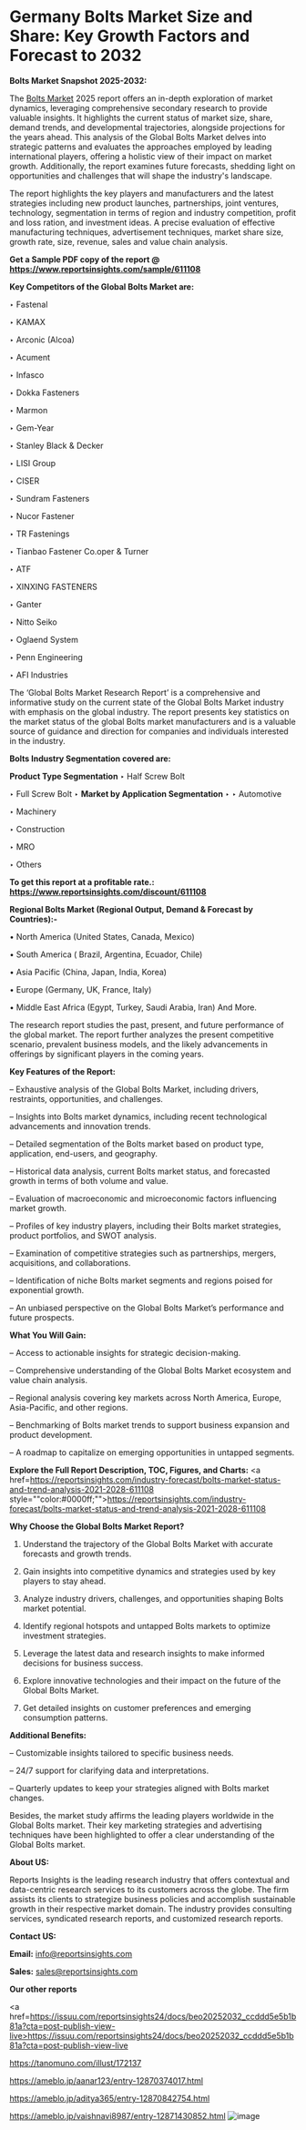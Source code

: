 # Germany Bolts Market Size and Share: Key Growth Factors and Forecast to 2032

<strong>Bolts Market Snapshot 2025-2032:</strong>

The <a href=https://www.reportsinsights.com/sample/611108>Bolts Market</a> 2025 report offers an in-depth exploration of market dynamics, leveraging comprehensive secondary research to provide valuable insights. It highlights the current status of market size, share, demand trends, and developmental trajectories, alongside projections for the years ahead. This analysis of the Global Bolts Market delves into strategic patterns and evaluates the approaches employed by leading international players, offering a holistic view of their impact on market growth. Additionally, the report examines future forecasts, shedding light on opportunities and challenges that will shape the industry's landscape.

The report highlights the key players and manufacturers and the latest strategies including new product launches, partnerships, joint ventures, technology, segmentation in terms of region and industry competition, profit and loss ration, and investment ideas. A precise evaluation of effective manufacturing techniques, advertisement techniques, market share size, growth rate, size, revenue, sales and value chain analysis.

<strong>Get a Sample PDF copy of the report @ <a href=https://www.reportsinsights.com/sample/611108 style=color:#0000ff;>https://www.reportsinsights.com/sample/611108</a></strong>

<strong>Key Competitors of the Global Bolts Market are:</strong>

‣ Fastenal

‣ KAMAX

‣ Arconic (Alcoa)

‣ Acument

‣ Infasco

‣ Dokka Fasteners

‣ Marmon

‣ Gem-Year

‣ Stanley Black & Decker

‣ LISI Group

‣ CISER

‣ Sundram Fasteners

‣ Nucor Fastener

‣ TR Fastenings

‣ Tianbao Fastener
 Co.oper & Turner

‣ ATF

‣ XINXING FASTENERS

‣ Ganter

‣ Nitto Seiko

‣ Oglaend System

‣ Penn Engineering

‣ AFI Industries

The ‘Global Bolts Market Research Report’ is a comprehensive and informative study on the current state of the Global Bolts Market industry with emphasis on the global industry. The report presents key statistics on the market status of the global Bolts market manufacturers and is a valuable source of guidance and direction for companies and individuals interested in the industry.

<strong>Bolts Industry Segmentation covered are:</strong>

<strong>Product Type Segmentation</strong>
‣
Half Screw Bolt

‣ Full Screw Bolt
‣ 
<strong>Market by Application Segmentation</strong>
‣
‣  Automotive

‣ Machinery

‣ Construction

‣ MRO

‣ Others

<strong>To get this report at a profitable rate.: <a href=https://www.reportsinsights.com/discount/611108 style=color:#0000ff;>https://www.reportsinsights.com/discount/611108</a></strong>

<strong>Regional Bolts Market (Regional Output, Demand &amp; Forecast by Countries):-</strong>

• North America (United States, Canada, Mexico)

• South America ( Brazil, Argentina, Ecuador, Chile)

• Asia Pacific (China, Japan, India, Korea)

• Europe (Germany, UK, France, Italy)

• Middle East Africa (Egypt, Turkey, Saudi Arabia, Iran) And More.

The research report studies the past, present, and future performance of the global market. The report further analyzes the present competitive scenario, prevalent business models, and the likely advancements in offerings by significant players in the coming years.

<strong>Key Features of the Report:</strong>

– Exhaustive analysis of the Global Bolts Market, including drivers, restraints, opportunities, and challenges.

– Insights into Bolts market dynamics, including recent technological advancements and innovation trends.

– Detailed segmentation of the Bolts market based on product type, application, end-users, and geography.

– Historical data analysis, current Bolts market status, and forecasted growth in terms of both volume and value.

– Evaluation of macroeconomic and microeconomic factors influencing market growth.

– Profiles of key industry players, including their Bolts market strategies, product portfolios, and SWOT analysis.

– Examination of competitive strategies such as partnerships, mergers, acquisitions, and collaborations.

– Identification of niche Bolts market segments and regions poised for exponential growth.

– An unbiased perspective on the Global Bolts Market’s performance and future prospects.

<strong>What You Will Gain:</strong>

– Access to actionable insights for strategic decision-making.

– Comprehensive understanding of the Global Bolts Market ecosystem and value chain analysis.

– Regional analysis covering key markets across North America, Europe, Asia-Pacific, and other regions.

– Benchmarking of Bolts market trends to support business expansion and product development.

– A roadmap to capitalize on emerging opportunities in untapped segments.

<strong>Explore the Full Report Description, TOC, Figures, and Charts:</strong>
<a href=https://reportsinsights.com/industry-forecast/bolts-market-status-and-trend-analysis-2021-2028-611108 style=""color:#0000ff;"">https://reportsinsights.com/industry-forecast/bolts-market-status-and-trend-analysis-2021-2028-611108</a>

<strong>Why Choose the Global Bolts Market Report?</strong>

1. Understand the trajectory of the Global Bolts Market with accurate forecasts and growth trends.

2. Gain insights into competitive dynamics and strategies used by key players to stay ahead.

3. Analyze industry drivers, challenges, and opportunities shaping Bolts market potential.

4. Identify regional hotspots and untapped Bolts markets to optimize investment strategies.

5. Leverage the latest data and research insights to make informed decisions for business success.

6. Explore innovative technologies and their impact on the future of the Global Bolts Market.

7. Get detailed insights on customer preferences and emerging consumption patterns.

<strong>Additional Benefits:</strong>

– Customizable insights tailored to specific business needs.

– 24/7 support for clarifying data and interpretations.

– Quarterly updates to keep your strategies aligned with Bolts market changes.

Besides, the market study affirms the leading players worldwide in the Global Bolts market. Their key marketing strategies and advertising techniques have been highlighted to offer a clear understanding of the Global Bolts market.

<strong><strong>About US</strong>:</strong>

Reports Insights is the leading research industry that offers contextual and data-centric research services to its customers across the globe. The firm assists its clients to strategize business policies and accomplish sustainable growth in their respective market domain. The industry provides consulting services, syndicated research reports, and customized research reports.

<strong>Contact US:</strong>

<p class=><b>Email:</b> <a href=mailto:info@reportsinsights.com>info@reportsinsights.com</a></p>
<p class=><b>Sales:</b> <a href=mailto:sales@reportsinsights.com>sales@reportsinsights.com</a></p>

<strong>Our other reports</strong>

<a href=https://issuu.com/reportsinsights24/docs/beo20252032_ccddd5e5b1b81a?cta=post-publish-view-live>https://issuu.com/reportsinsights24/docs/beo20252032_ccddd5e5b1b81a?cta=post-publish-view-live</a>

<a href=https://tanomuno.com/illust/172137>https://tanomuno.com/illust/172137</a>

<a href=https://ameblo.jp/aanar123/entry-12870374017.html>https://ameblo.jp/aanar123/entry-12870374017.html</a>

<a href=https://ameblo.jp/aditya365/entry-12870842754.html>https://ameblo.jp/aditya365/entry-12870842754.html</a>

<a href=https://ameblo.jp/vaishnavi8987/entry-12871430852.html>https://ameblo.jp/vaishnavi8987/entry-12871430852.html</a>
![image](https://github.com/user-attachments/assets/f334b9c8-a9bd-4aa5-b8e0-a66a6ff0d030)
